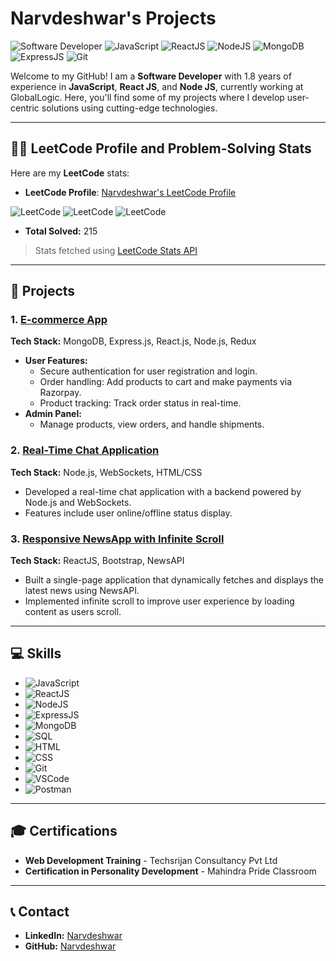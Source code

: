 # Narvdeshwar's Projects

![Software Developer](https://img.shields.io/badge/Software%20Developer-ReactJS%20%7C%20NodeJS%20%7C%20MongoDB-blue)
![JavaScript](https://img.shields.io/badge/JavaScript-Expert-yellow)
![ReactJS](https://img.shields.io/badge/ReactJS-1.8%20years%20experience-brightgreen)
![NodeJS](https://img.shields.io/badge/NodeJS-Backend%20Development-orange)
![MongoDB](https://img.shields.io/badge/MongoDB-Database%20Expert-green)
![ExpressJS](https://img.shields.io/badge/ExpressJS-Backend%20Framework-lightgrey)
![Git](https://img.shields.io/badge/Git-Version%20Control-red)

Welcome to my GitHub! I am a **Software Developer** with 1.8 years of experience in **JavaScript**, **React JS**, and **Node JS**, currently working at GlobalLogic. Here, you'll find some of my projects where I develop user-centric solutions using cutting-edge technologies.

---

## 🧑‍💻 LeetCode Profile and Problem-Solving Stats

Here are my **LeetCode** stats:

- **LeetCode Profile**: [Narvdeshwar's LeetCode Profile](https://leetcode.com/u/Narvdeshwar/)
  
![LeetCode](https://img.shields.io/badge/LeetCode-Easy%20Solved%20:%20120-brightgreen)
![LeetCode](https://img.shields.io/badge/LeetCode-Medium%20Solved%20:%2070-yellow)
![LeetCode](https://img.shields.io/badge/LeetCode-Hard%20Solved%20:%2025-red)

- **Total Solved:** 215

> Stats fetched using [LeetCode Stats API](https://leetcode-stats-api.herokuapp.com/Narvdeshwar)

---

## 🚀 Projects

### 1. [E-commerce App](https://github.com/Narvdeshwar/mern)
**Tech Stack:** MongoDB, Express.js, React.js, Node.js, Redux

- **User Features:**
  - Secure authentication for user registration and login.
  - Order handling: Add products to cart and make payments via Razorpay.
  - Product tracking: Track order status in real-time.
- **Admin Panel:**
  - Manage products, view orders, and handle shipments.

### 2. [Real-Time Chat Application](https://github.com/Narvdeshwar/chatApp)
**Tech Stack:** Node.js, WebSockets, HTML/CSS

- Developed a real-time chat application with a backend powered by Node.js and WebSockets.
- Features include user online/offline status display.

### 3. [Responsive NewsApp with Infinite Scroll](https://github.com/Narvdeshwar/newsApp)
**Tech Stack:** ReactJS, Bootstrap, NewsAPI

- Built a single-page application that dynamically fetches and displays the latest news using NewsAPI.
- Implemented infinite scroll to improve user experience by loading content as users scroll.

---

## 💻 Skills

- ![JavaScript](https://img.shields.io/badge/JavaScript-Expert-yellow)
- ![ReactJS](https://img.shields.io/badge/ReactJS-Frontend-blue)
- ![NodeJS](https://img.shields.io/badge/NodeJS-Backend-orange)
- ![ExpressJS](https://img.shields.io/badge/ExpressJS-Backend%20Framework-lightgrey)
- ![MongoDB](https://img.shields.io/badge/MongoDB-Database-green)
- ![SQL](https://img.shields.io/badge/SQL-Database-blue)
- ![HTML](https://img.shields.io/badge/HTML-Frontend-orange)
- ![CSS](https://img.shields.io/badge/CSS-Styling-blueviolet)
- ![Git](https://img.shields.io/badge/Git-Version%20Control-red)
- ![VSCode](https://img.shields.io/badge/VSCode-IDE-blue)
- ![Postman](https://img.shields.io/badge/Postman-API%20Testing-orange)

---

## 🎓 Certifications

- **Web Development Training** - Techsrijan Consultancy Pvt Ltd
- **Certification in Personality Development** - Mahindra Pride Classroom

---

## 📞 Contact

- **LinkedIn:** [Narvdeshwar](https://www.linkedin.com/in/narvdeshwar/)
- **GitHub:** [Narvdeshwar](https://github.com/Narvdeshwar)
